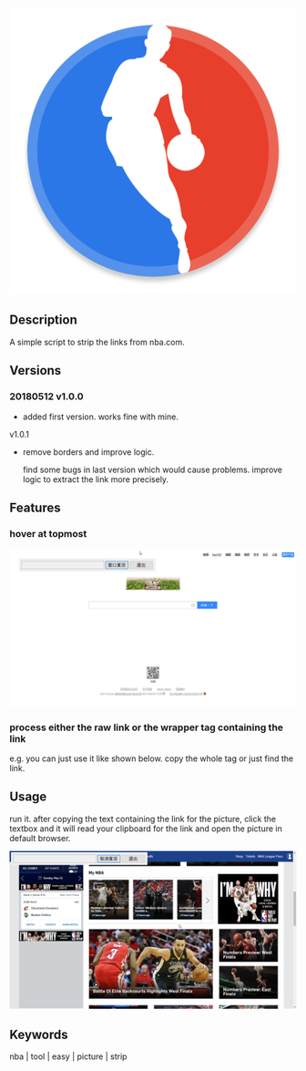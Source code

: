 ![logo](./NBA_1024px_1186144_easyicon.net.png)

## Description

A simple script to strip the links from nba.com.

## Versions

### 20180512 v1.0.0

- added first version. works fine with mine.

v1.0.1

- remove borders and improve logic.
	
	find some bugs in last version which would cause problems. improve logic to extract the link more precisely.

## Features

### hover at topmost

![hover](./hover.gif)

### process either the raw link or the wrapper tag containing the link

e.g. you can just use it like shown below. copy the whole tag or just find the link.

## Usage

run it. after copying the text containing the link for the picture, click the textbox and it will read your clipboard for the link and open the picture in default browser.

![usage](./usage.gif)


## Keywords

nba | tool | easy | picture | strip

